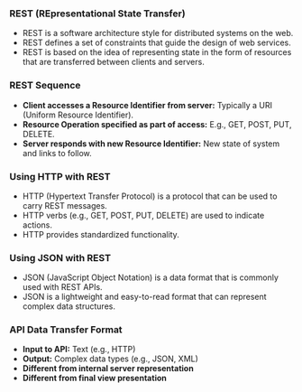 ### REST (REpresentational State Transfer)

- REST is a software architecture style for distributed systems on the web.
- REST defines a set of constraints that guide the design of web services.
- REST is based on the idea of representing state in the form of resources that are transferred between clients and servers.

### REST Sequence

- **Client accesses a Resource Identifier from server:** Typically a URI (Uniform Resource Identifier).
- **Resource Operation specified as part of access:** E.g., GET, POST, PUT, DELETE.
- **Server responds with new Resource Identifier:** New state of system and links to follow.

### Using HTTP with REST

- HTTP (Hypertext Transfer Protocol) is a protocol that can be used to carry REST messages.
- HTTP verbs (e.g., GET, POST, PUT, DELETE) are used to indicate actions.
- HTTP provides standardized functionality.

### Using JSON with REST

- JSON (JavaScript Object Notation) is a data format that is commonly used with REST APIs.
- JSON is a lightweight and easy-to-read format that can represent complex data structures.

### API Data Transfer Format

- **Input to API:** Text (e.g., HTTP)
- **Output:** Complex data types (e.g., JSON, XML)
- **Different from internal server representation**
- **Different from final view presentation**
